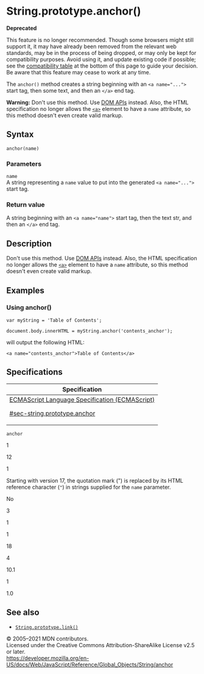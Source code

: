 # String.prototype.anchor()

**Deprecated**

This feature is no longer recommended. Though some browsers might still support it, it may have already been removed from the relevant web standards, may be in the process of being dropped, or may only be kept for compatibility purposes. Avoid using it, and update existing code if possible; see the [compatibility table](#browser_compatibility) at the bottom of this page to guide your decision. Be aware that this feature may cease to work at any time.

The `anchor()` method creates a string beginning with an `<a name="...">` start tag, then some text, and then an `</a>` end tag.

**Warning:** Don't use this method. Use [DOM APIs](https://developer.mozilla.org/en-US/docs/Web/API/Document_Object_Model) instead. Also, the HTML specification no longer allows the [`<a>`](https://developer.mozilla.org/en-US/docs/Web/HTML/Element/a) element to have a `name` attribute, so this method doesn't even create valid markup.

## Syntax

    anchor(name)

### Parameters

`name`  
A string representing a `name` value to put into the generated `<a name="...">` start tag.

### Return value

A string beginning with an `<a name="name">` start tag, then the text str, and then an `</a>` end tag.

## Description

Don't use this method. Use [DOM APIs](https://developer.mozilla.org/en-US/docs/Web/API/Document_Object_Model) instead. Also, the HTML specification no longer allows the [`<a>`](https://developer.mozilla.org/en-US/docs/Web/HTML/Element/a) element to have a `name` attribute, so this method doesn't even create valid markup.

## Examples

### Using anchor()

    var myString = 'Table of Contents';

    document.body.innerHTML = myString.anchor('contents_anchor');

will output the following HTML:

    <a name="contents_anchor">Table of Contents</a>

## Specifications

<table><thead><tr class="header"><th>Specification</th></tr></thead><tbody><tr class="odd"><td><a href="https://tc39.es/ecma262/#sec-string.prototype.anchor">ECMAScript Language Specification (ECMAScript) 
<br/>


<span class="small">#sec-string.prototype.anchor</span></a></td></tr></tbody></table>

`anchor`

1

12

1

Starting with version 17, the quotation mark (") is replaced by its HTML reference character (`"`) in strings supplied for the `name` parameter.

No

3

1

1

18

4

10.1

1

1.0

## See also

-   [`String.prototype.link()`](link)

© 2005–2021 MDN contributors.  
Licensed under the Creative Commons Attribution-ShareAlike License v2.5 or later.  
<a href="https://developer.mozilla.org/en-US/docs/Web/JavaScript/Reference/Global_Objects/String/anchor" class="_attribution-link">https://developer.mozilla.org/en-US/docs/Web/JavaScript/Reference/Global_Objects/String/anchor</a>
